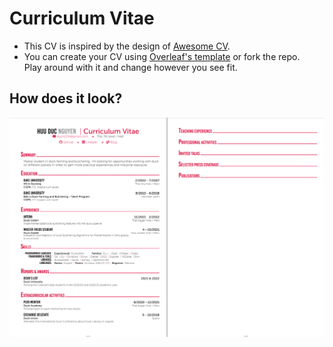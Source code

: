 # Curriculum Vitae

- This CV is inspired by the design of [Awesome CV](https://github.com/posquit0/Awesome-CV).
- You can create your CV using [Overleaf's template](https://www.overleaf.com/latex/templates/curriculum-vitae-latex/jqztwqchhypk) or fork the repo.\
Play around with it and change however you see fit.

## How does it look?

![CV example](images/example-cv.png)
